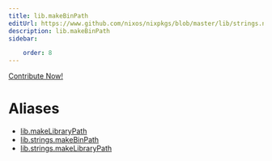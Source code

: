```yaml
---
title: lib.makeBinPath
editUrl: https://www.github.com/nixos/nixpkgs/blob/master/lib/strings.nix#L264C5
description: lib.makeBinPath
sidebar:

    order: 8
---
```


<a href="https://www.github.com/nixos/nixpkgs/blob/master/lib/strings.nix#L264C5">Contribute Now!</a>


# Aliases

- [lib.makeLibraryPath](/nix-doc-comments/reference/lib/lib-makeLibraryPath)
- [lib.strings.makeBinPath](/nix-doc-comments/reference/lib/strings/lib-strings-makeBinPath)
- [lib.strings.makeLibraryPath](/nix-doc-comments/reference/lib/strings/lib-strings-makeLibraryPath)


